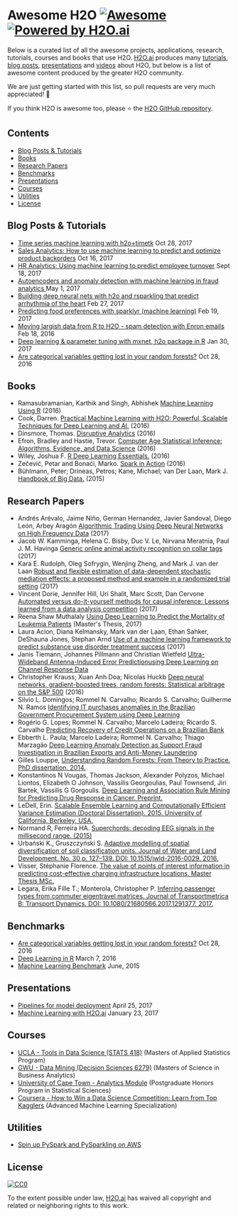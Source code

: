 # Awesome H2O [![Awesome](https://cdn.rawgit.com/sindresorhus/awesome/d7305f38d29fed78fa85652e3a63e154dd8e8829/media/badge.svg)](https://github.com/sindresorhus/awesome) [![Powered by H2O.ai](https://img.shields.io/badge/powered%20by-h2oai-yellow.svg)](https://github.com/h2oai/)

Below is a curated list of all the awesome projects, applications, research, tutorials, courses and books that use H2O.  [H2O.ai](http://www.h2o.ai/about/) produces many [tutorials](https://github.com/h2oai/h2o-tutorials), [blog posts](http://blog.h2o.ai/), [presentations](https://github.com/h2oai/h2o-meetups) and [videos](https://www.youtube.com/user/0xdata) about H2O, but below is a list of awesome content produced by the greater H2O community.

We are just getting started with this list, so pull requests are very much appreciated!  🙏

If you think H2O is awesome too, please ⭐ the [H2O GitHub repository](https://github.com/h2oai/h2o-3/).

## Contents
- [Blog Posts & Tutorials](#blog-posts--tutorials)
- [Books](#books)
- [Research Papers](#research-papers)
- [Benchmarks](#benchmarks)
- [Presentations](#presentations)
- [Courses](#courses)
- [Utilities](#utilities)
- [License](#license)

## Blog Posts & Tutorials

- [Time series machine learning with h2o+timetk](http://www.business-science.io/code-tools/2017/10/28/demo_week_h2o.html) Oct 28, 2017
- [Sales Analytics: How to use machine learning to predict and optimize product backorders](http://www.business-science.io/business/2017/10/16/sales_backorder_prediction.html) Oct 16, 2017
- [HR Analytics: Using machine learning to predict employee turnover](http://www.business-science.io/business/2017/09/18/hr_employee_attrition.html) Sept 18, 2017
- [Autoencoders and anomaly detection with machine learning in fraud analytics ](https://shiring.github.io/machine_learning/2017/05/01/fraud) May 1, 2017
- [Building deep neural nets with h2o and rsparkling that predict arrhythmia of the heart](https://shiring.github.io/machine_learning/2017/02/27/h2o) Feb 27, 2017
- [Predicting food preferences with sparklyr (machine learning)](https://shiring.github.io/machine_learning/2017/02/19/food_spark) Feb 19, 2017
- [Moving largish data from R to H2O - spam detection with Enron emails](https://ellisp.github.io/blog/2017/02/18/svmlite) Feb 18, 2016
- [Deep learning & parameter tuning with mxnet, h2o package in R](http://blog.hackerearth.com/understanding-deep-learning-parameter-tuning-with-mxnet-h2o-package-in-r) Jan 30, 2017
- [Are categorical variables getting lost in your random forests?](http://roamanalytics.com/2016/10/28/are-categorical-variables-getting-lost-in-your-random-forests/) Oct 28, 2016

## Books

- Ramasubramanian, Karthik and Singh, Abhishek [Machine Learning Using R](https://www.amazon.com/Machine-Learning-Using-Karthik-Ramasubramanian/dp/1484223330) (2016)
- Cook, Darren. [Practical Machine Learning with H2O: Powerful, Scalable Techniques for Deep Learning and AI.](https://www.amazon.com/Practical-Machine-Learning-H2O-Techniques/dp/149196460X) (2016)
- Dinsmore, Thomas. [Disruptive Analytics](http://link.springer.com/book/10.1007/978-1-4842-1311-7) (2016)
- Efron, Bradley and Hastie, Trevor. [Computer Age Statistical Inference: Algorithms, Evidence, and Data Science](https://web.stanford.edu/~hastie/CASI/) (2016)
- Wiley, Joshua F. [R Deep Learning Essentials.](https://www.packtpub.com/big-data-and-business-intelligence/r-deep-learning-essentials) (2016)
- Zečević, Petar and Bonaći, Marko. [Spark in Action](https://www.manning.com/books/spark-in-action) (2016)
- Bühlmann, Peter; Drineas, Petros; Kane, Michael; van Der Laan, Mark J. [Handbook of Big Data.](https://www.crcpress.com/Handbook-of-Big-Data/Buhlmann-Drineas-Kane-van-der-Laan/p/book/9781482249071) (2015)

## Research Papers

- Andrés Arévalo, Jaime Niño, German Hernandez, Javier Sandoval, Diego León, Arbey Aragón [Algorithmic Trading Using Deep Neural Networks on High Frequency Data](https://link.springer.com/chapter/10.1007/978-3-319-66963-2_14) (2017)
- Jacob W. Kamminga, Helena C. Bisby, Duc V. Le, Nirvana Meratnia, Paul J. M. Havinga [Generic online animal activity recognition on collar tags](https://dl.acm.org/citation.cfm?id=3124407) (2017)
- Kara E. Rudolph, Oleg Sofrygin, Wenjing Zheng, and Mark J. van der Laan [Robust and flexible estimation of data-dependent stochastic mediation effects: a proposed method and example in a randomized trial setting](https://arxiv.org/pdf/1707.09021.pdf) (2017)
- Vincent Dorie, Jennifer Hill, Uri Shalit, Marc Scott, Dan Cervone [Automated versus do-it-yourself methods for causal inference: Lessons learned from a data analysis competition](https://arxiv.org/abs/1707.02641) (2017)
- Reena Shaw Muthalaly [Using Deep Learning to Predict the Mortality of Leukemia Patients](https://qspace.library.queensu.ca/bitstream/handle/1974/15929/Muthalaly_Reena%20S_201707_MSC.pdf) (Master's Thesis, 2017)
- Laura Acion, Diana Kelmansky, Mark van der Laan, Ethan Sahker, DeShauna Jones, Stephan Arnd [Use of a machine learning framework to predict substance use disorder treatment success](http://journals.plos.org/plosone/article/file?id=10.1371/journal.pone.0175383&type=printable) (2017)
- Janis Tiemann, Johannes Pillmann and Christian Wietfeld [Ultra-Wideband Antenna-Induced Error Predictionusing Deep Learning on Channel Response Data](https://www.kn.e-technik.tu-dortmund.de/.cni-bibliography/publications/cni-publications/Tiemann2017a.pdf)
- Christopher Krauss; Xuan Anh Doa; Nicolas Huckb [Deep neural networks, gradient-boosted trees, random forests: Statistical arbitrage on the S&P 500](http://www.sciencedirect.com/science/article/pii/S0377221716308657) (2016)
-  Silvio L. Domingos; Rommel N. Carvalho; Ricardo S. Carvalho; Guilherme N. Ramos [Identifying IT purchases anomalies in the Brazilian Government Procurement System using Deep Learning](http://ieeexplore.ieee.org/document/7838233/?reload=true)
-  Rogério G. Lopes; Rommel N. Carvalho; Marcelo Ladeira; Ricardo S. Carvalho [Predicting Recovery of Credit Operations on a Brazilian Bank](http://ieeexplore.ieee.org/abstract/document/7838243/)
- Ebberth L. Paula; Marcelo Ladeira; Rommel N. Carvalho; Thiago Marzagão [Deep Learning Anomaly Detection as Support Fraud Investigation in Brazilian Exports and Anti-Money Laundering](http://ieeexplore.ieee.org/abstract/document/7838276/)
- Gilles Louppe, [Understanding Random Forests: From Theory to Practice. PhD dissertation. 2014.](https://github.com/glouppe/phd-thesis)
- Konstantinos N Vougas, Thomas Jackson, Alexander Polyzos, Michael Liontos, Elizabeth O Johnson, Vassilis Georgoulias, Paul Townsend, Jiri Bartek, Vassilis G Gorgoulis. [Deep Learning and Association Rule Mining for Predicting Drug Response in Cancer. Preprint.](http://dx.doi.org/10.1101/070490)
- LeDell, Erin. [Scalable Ensemble Learning and Computationally Efficient Variance Estimation (Doctoral Dissertation). 2015. University of California, Berkeley, USA.](http://www.stat.berkeley.edu/~ledell/papers/ledell-phd-thesis.pdf)
- Normand R, Ferreira HA. [Superchords: decoding EEG signals in the millisecond range. (2015)](https://dx.doi.org/10.7287/peerj.preprints.1265v1)
- Urbański K., Gruszczyński S. [Adaptive modelling of spatial diversification of soil classification units. Journal of Water and Land Development. No. 30 p. 127–139. DOI: 10.1515/jwld-2016-0029. 2016.](https://www.degruyter.com/downloadpdf/j/jwld.2016.30.issue-1/jwld-2016-0029/jwld-2016-0029.xml)
- Visser, Stéphanie Florence. [The value of points of interest information in predicting cost-effective charging infrastructure locations. Master Thesis MSc.](http://www.rsm.nl/fileadmin/Images_NEW/ECFEB/The_value_of_points_of_interest_information.pdf)
- Legara, Erika Fille T.; Monterola, Christopher P. [Inferring passenger types from commuter eigentravel matrices. Journal of Transportmetrica B: Transport Dynamics. DOI: 10.1080/21680566.2017.1291377. 2017.](http://www.tandfonline.com/doi/abs/10.1080/21680566.2017.1291377?journalCode=ttrb20)


## Benchmarks

- [Are categorical variables getting lost in your random forests?](http://roamanalytics.com/2016/10/28/are-categorical-variables-getting-lost-in-your-random-forests/) Oct 28, 2016
- [Deep Learning in R](http://www.rblog.uni-freiburg.de/2017/02/07/deep-learning-in-r/) March 7, 2016
- [Machine Learning Benchmark](https://github.com/szilard/benchm-ml) June, 2015

## Presentations

- [Pipelines for model deployment](https://www.slideshare.net/rocalabern/digital-origin-pipelines-for-model-deployment) April 25, 2017
- [Machine Learning with H2O.ai](https://speakerdeck.com/szilard/machine-learning-with-h2o-dot-ai-la-h2o-meetup-at-at-and-t-jan-2017) January 23, 2017

## Courses

- [UCLA - Tools in Data Science (STATS 418)](https://github.com/szilard/teach-data-science-UCLA-master-appl-stats) (Masters of Applied Statistics Program)
- [GWU - Data Mining (Decision Sciences 6279)](https://github.com/jphall663/GWU_data_mining) (Masters of Science in Business Analytics)
- [University of Cape Town - Analytics Module](http://www.stats.uct.ac.za/stats/study/postgrad/honours) (Postgraduate Honors Program in Statistical Sciences)
- [Coursera - How to Win a Data Science Competition: Learn from Top Kagglers](https://www.coursera.org/learn/competitive-data-science) (Advanced Machine Learning Specialization)

## Utilities

- [Spin up PySpark and PySparkling on AWS](https://github.com/kcrandall/EMR_Spark_Automation)

## License

[![CC0](https://i.creativecommons.org/p/zero/1.0/88x31.png)](https://creativecommons.org/publicdomain/zero/1.0/)

To the extent possible under law, [H2O.ai](http://h2o.ai) has waived all copyright and related or neighboring rights to this work.
